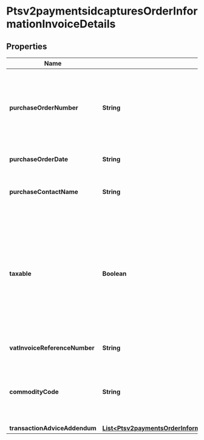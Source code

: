 
# Ptsv2paymentsidcapturesOrderInformationInvoiceDetails

## Properties
Name | Type | Description | Notes
------------ | ------------- | ------------- | -------------
**purchaseOrderNumber** | **String** | Value used by your customer to identify the order. This value is typically a purchase order number. CyberSource recommends that you do not populate the field with all zeros or nines.  |  [optional]
**purchaseOrderDate** | **String** | Date the order was processed. &#x60;Format: YYYY-MM-DD&#x60;.  |  [optional]
**purchaseContactName** | **String** | The name of the individual or the company contacted for company authorized purchases.  |  [optional]
**taxable** | **Boolean** | Flag that indicates whether an order is taxable. This value must be true if the sum of all _lineItems[].taxAmount_ values &gt; 0.  If you do not include any &#x60;lineItems[].taxAmount&#x60; values in your request, CyberSource does not include &#x60;invoiceDetails.taxable&#x60; in the data it sends to the processor.  Possible values:  - **true**  - **false**  |  [optional]
**vatInvoiceReferenceNumber** | **String** | VAT invoice number associated with the transaction.  |  [optional]
**commodityCode** | **String** | International description code of the overall order&#39;s goods or services or the Categorizes purchases for VAT reporting. Contact your acquirer for a list of codes.  |  [optional]
**transactionAdviceAddendum** | [**List&lt;Ptsv2paymentsOrderInformationInvoiceDetailsTransactionAdviceAddendum&gt;**](Ptsv2paymentsOrderInformationInvoiceDetailsTransactionAdviceAddendum.md) |  |  [optional]



